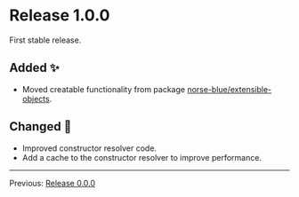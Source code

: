 # Release 1.0.0

First stable release.

## Added :sparkles:

- Moved creatable functionality from package [norse-blue/extensible-objects](https://github.com/norse-blue/php-extensible-objects).

## Changed :slot_machine:

- Improved constructor resolver code.
- Add a cache to the constructor resolver to improve performance.

---

Previous: [Release 0.0.0](CHANGELOG-0.0.0.md)
